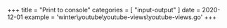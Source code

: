 +++
title = "Print to console"
categories = [ "input-output" ]
date = 2020-12-01
example = 'winter\youtube\youtube-views\youtube-views.go'
+++
